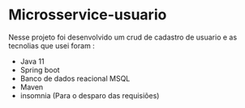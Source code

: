 # Microsservice-usuario
Nesse projeto foi desenvolvido um crud de cadastro de usuario e as tecnolias que usei foram :
- Java 11
- Spring boot
- Banco de dados reacional MSQL
- Maven 
- insomnia (Para o desparo das requisiões) 
